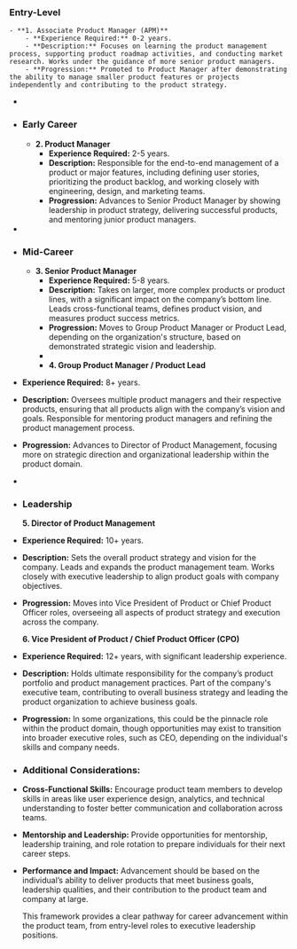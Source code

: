 ### Entry-Level
	- **1. Associate Product Manager (APM)**
		- **Experience Required:** 0-2 years.
		- **Description:** Focuses on learning the product management process, supporting product roadmap activities, and conducting market research. Works under the guidance of more senior product managers.
		- **Progression:** Promoted to Product Manager after demonstrating the ability to manage smaller product features or projects independently and contributing to the product strategy.
-
- ### Early Career
	- **2. Product Manager**
		- **Experience Required:** 2-5 years.
		- **Description:** Responsible for the end-to-end management of a product or major features, including defining user stories, prioritizing the product backlog, and working closely with engineering, design, and marketing teams.
		- **Progression:** Advances to Senior Product Manager by showing leadership in product strategy, delivering successful products, and mentoring junior product managers.
-
- ### Mid-Career
	- **3. Senior Product Manager**
		- **Experience Required:** 5-8 years.
		- **Description:** Takes on larger, more complex products or product lines, with a significant impact on the company’s bottom line. Leads cross-functional teams, defines product vision, and measures product success metrics.
		- **Progression:** Moves to Group Product Manager or Product Lead, depending on the organization's structure, based on demonstrated strategic vision and leadership.
		-
		- **4. Group Product Manager / Product Lead**
- **Experience Required:** 8+ years.
- **Description:** Oversees multiple product managers and their respective products, ensuring that all products align with the company’s vision and goals. Responsible for mentoring product managers and refining the product management process.
- **Progression:** Advances to Director of Product Management, focusing more on strategic direction and organizational leadership within the product domain.
-
- ### Leadership
  
  **5. Director of Product Management**
- **Experience Required:** 10+ years.
- **Description:** Sets the overall product strategy and vision for the company. Leads and expands the product management team. Works closely with executive leadership to align product goals with company objectives.
- **Progression:** Moves into Vice President of Product or Chief Product Officer roles, overseeing all aspects of product strategy and execution across the company.
  
  **6. Vice President of Product / Chief Product Officer (CPO)**
- **Experience Required:** 12+ years, with significant leadership experience.
- **Description:** Holds ultimate responsibility for the company’s product portfolio and product management practices. Part of the company's executive team, contributing to overall business strategy and leading the product organization to achieve business goals.
- **Progression:** In some organizations, this could be the pinnacle role within the product domain, though opportunities may exist to transition into broader executive roles, such as CEO, depending on the individual's skills and company needs.
- ### Additional Considerations:
- **Cross-Functional Skills:** Encourage product team members to develop skills in areas like user experience design, analytics, and technical understanding to foster better communication and collaboration across teams.
- **Mentorship and Leadership:** Provide opportunities for mentorship, leadership training, and role rotation to prepare individuals for their next career steps.
- **Performance and Impact:** Advancement should be based on the individual’s ability to deliver products that meet business goals, leadership qualities, and their contribution to the product team and company at large.
  
  This framework provides a clear pathway for career advancement within the product team, from entry-level roles to executive leadership positions.